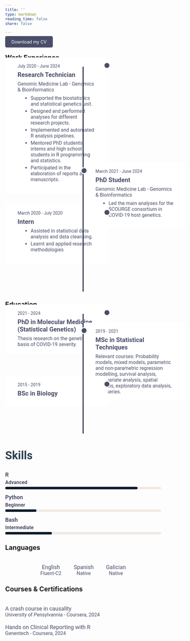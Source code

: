 ```yaml
---
title: ''
type: markdown
reading_time: false
share: false

---
```


<style>

  /* Timeline Styling */
  .timeline {
    position: relative;
    max-width: 1200px; /* Increased from 900px to 1200px */
    margin: 0 auto;
    padding: 70px 0;
    font-family: 'Roboto', roboto; 
  color: #4a4e69; 
  }

  .timeline::after {
    content: '';
    position: absolute;
    width: 4px;
    background-color: #4a4e69;
    top: 0;
    bottom: 0;
    left: 50%;
    margin-left: -2px;
  }

  .timeline-item {
    padding: 20px 40px; /* Increased padding */
    position: relative;
    width: 50%;
    background: #ffffff;
    border-radius: 8px;
    margin-bottom: 20px; /* Increased margin */
    font-size: 18px; /* Increased font size */
  }

  .timeline-item.left {
    left: 0;
    margin-top: -100px;
  }

  .timeline-item.right {
    left: 50%;
    margin-top: -120px; /* Pull up right-side items to start earlier */
  }

  .timeline-item::after {
    content: '';
    position: absolute;
    width: 16px;
    height: 16px;
    background-color: #4a4e69;
    border: 3px solid #fff;
    border-radius: 50%;
    top: 15px;
    right: -8px;
    z-index: 1;
  }

  .timeline-item.right::after {
    left: -8px;
  }

  .timeline-item .date {
    font-size: 14px; /* Increased font size */
    color: #4a4e69;
    margin-bottom: 8px;
  }

  .timeline-item .title {
    font-size: 20px; /* Increased font size */
    font-weight: bold;
    color: #4a4e69;
    margin-bottom: 8px;
  }

  .timeline-item .summary {
    font-size: 16px; /* Increased font size */
    color: #4a4e69;
  }

  .timeline-item .responsibilities {
    font-size: 16px; /* Increased font size */
    color: #4a4e69;
    margin-top: 8px;
    margin-left: 15px;
  }

  .timeline-item .responsibilities li {
    margin-bottom: 4px;
  }

  /* Skills Section Styling */
  .skills-section {
    margin-top: 40px;
    font-family: 'Roboto', roboto; 
  color: #4a4e69; 
  }

  .skills-section  {
    font-size: 24px;
    font-weight: bold;
    color: #2c3e50;
    margin-bottom: 20px;
  }

  .skill {
    margin-bottom: 15px;
  }

  .skill-name {
    font-size: 18px; /* Increased font size */
    color: #4a4e69;
    margin-bottom: 5px;
  }

  .skill-level {
    font-size: 16px; /* Increased font size */
    color: #4a4e69;
    margin-bottom: 5px;
  }

  .skill-bar {
    width: 100%;
    height: 8px;
    background-color: #f2e9e4;
    border-radius: 5px;
    overflow: hidden;
  }

  .skill-progress {
    height: 100%;
    background-color: #0d1b2a;
    border-radius: 5px;
  }

  .skill-progress.r { width: 85%; }
  .skill-progress.python { width: 20%; }
  .skill-progress.bash { width: 30%; }

  /* Horizontal Languages Styling */
  .languages-section {
    display: flex;
    justify-content: center;
    flex-wrap: wrap;
    margin-top: 40px;
    font-family: 'Roboto', roboto; 
  color: #4a4e69; 
  }

  .language {
    margin: 0 20px;
    text-align: center;
  }

  .language-name {
    font-size: 18px; /* Increased font size */
    color: #4a4e69;
  }

  .language-level {
    font-size: 16px; /* Increased font size */
    color: #4a4e69;
  }

  /* Original Courses and Certifications Layout */
  .courses-certifications-section {
    margin-top: 40px;
    font-family: 'Roboto', roboto; 
  color: #4a4e69; 
  }

  .course-certification {
    margin-bottom: 20px;
  }

  .course-certification-name {
    font-size: 18px; /* Increased font size */
    color: #4a4e69;
  }

  .course-certification-details {
    font-size: 16px; /* Increased font size */
    color: #4a4e69;
  }
</style>

<!-- CV Download Section -->
<a href="uploads/resume.pdf" download="CV_SilviaDiz.pdf" style="padding: 10px 20px; background-color: #4a4e69; color: white; text-decoration: none; border-radius: 5px;">
  Download my CV
</a>

<!-- Work Experience Timeline -->
<h2>Work Experience</h2>
<div class="timeline">
  <div class="timeline-item left">
    <div class="date">July 2020 - June 2024</div>
    <div class="title">Research Technician</div>
    <div class="summary">Genomic Medicine Lab - Genomics & Bioinformatics</div>
    <ul class="responsibilities">
      <li>Supported the biostatistics and statistical genetics unit.</li>
      <li>Designed and performed analyses for different research projects.</li>
      <li>Implemented and automated R analysis pipelines. </li>
      <li>Mentored PhD students, interns and high school students in R programming and statistics.</li>
      <li>Participated in the elaboration of reports and manuscripts.</li>
    </ul>
  </div>

  <div class="timeline-item right">
    <div class="date">March 2021 - June 2024</div>
    <div class="title">PhD Student</div>
    <div class="summary">Genomic Medicine Lab - Genomics & Bioinformatics</div>
    <ul class="responsibilities">
      <li>Led the main analyses for the SCOURGE consortium in COVID-19 host genetics.</li>
  </div>
    </ul>

  <div class="timeline-item left">
    <div class="date">March 2020 - July 2020</div>
    <div class="title">Intern</div>
    <ul class="responsibilities">
      <li>Assisted in statistical data analysis and data cleansing.</li>
      <li>Learnt and applied research methodologies</li>
    </ul>
  </div>
</div>

<!-- Education Timeline -->
<h2>Education</h2>
<div class="timeline">
  <div class="timeline-item left">
    <div class="date">2021 - 2024</div>
    <div class="title">PhD in Molecular Medicine (Statistical Genetics)</div>
    <div class="summary">Thesis research on the genetic basis of COVID-19 severity.</div>
  </div>

  <div class="timeline-item right">
    <div class="date">2019 - 2021</div>
    <div class="title">MSc in Statistical Techniques</div>
    <div class="summary">Relevant courses: Probability models, mixed models, parametric and non-parametric regression modelling, survival analysis, multivariate analysis, spatial analysis, exploratory data analysis, time series.</div>
  </div>

  <div class="timeline-item left">
    <div class="date">2015 - 2019</div>
    <div class="title">BSc in Biology</div>
  </div>
</div>

<!-- Skills Section -->
<div class="skills-section">
  <h2>Skills</h2>
  <div class="skill">
    <div class="skill-name">R</div>
    <div class="skill-level">Advanced</div>
    <div class="skill-bar">
      <div class="skill-progress r"></div>
    </div>
  </div>
  <div class="skill">
    <div class="skill-name">Python</div>
    <div class="skill-level">Beginner</div>
    <div class="skill-bar">
      <div class="skill-progress python"></div>
    </div>
  </div>
  <div class="skill">
    <div class="skill-name">Bash</div>
    <div class="skill-level">Intermediate</div>
    <div class="skill-bar">
      <div class="skill-progress bash"></div>
    </div>
  </div>
</div>

<!-- Languages Section (Horizontal Layout) -->
<h2>Languages</h2>
<div class="languages-section">
  <div class="language">
    <div class="language-name">English</div>
    <div class="language-level">Fluent-C2</div>
  </div>
  <div class="language">
    <div class="language-name">Spanish</div>
    <div class="language-level">Native</div>
  </div>
  <div class="language">
    <div class="language-name">Galician</div>
    <div class="language-level">Native</div>
  </div>
</div>

<!-- Courses & Certifications Section (Original Layout) -->
<h2>Courses & Certifications</h2>
<div class="courses-certifications-section">
  <div class="course-certification">
    <div class="course-certification-name">A crash course in causality</div>
    <div class="course-certification-details">University of Pensylvannia - Coursera, 2024</div>
  </div>
  <div class="course-certification">
    <div class="course-certification-name">Hands on Clinical Reporting with R</div>
    <div class="course-certification-details">Genentech - Coursera, 2024</div>
  </div>
</div>
